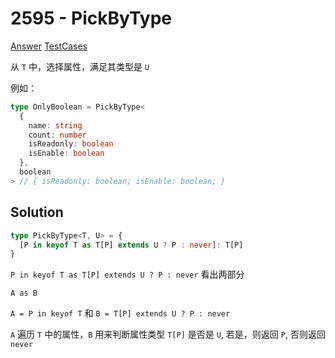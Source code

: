 # 2595 - PickByType

[Answer](https://github.com/lybenson/ts-checker/blob/master/src/2595-medium-pickbytype/template.ts) [TestCases](https://github.com/lybenson/ts-checker/blob/master/src/2595-medium-pickbytype/test-cases.ts)

从 `T` 中，选择属性，满足其类型是 `U`

例如：

```typescript
type OnlyBoolean = PickByType<
  {
    name: string
    count: number
    isReadonly: boolean
    isEnable: boolean
  },
  boolean
> // { isReadonly: boolean; isEnable: boolean; }
```

## Solution

```ts
type PickByType<T, U> = {
  [P in keyof T as T[P] extends U ? P : never]: T[P]
}
```

`P in keyof T as T[P] extends U ? P : never` 看出两部分

`A as B`

`A = P in keyof T` 和 `B = T[P] extends U ? P : never`

`A` 遍历 `T` 中的属性，`B` 用来判断属性类型 `T[P]` 是否是 `U`, 若是，则返回 `P`, 否则返回 `never`
